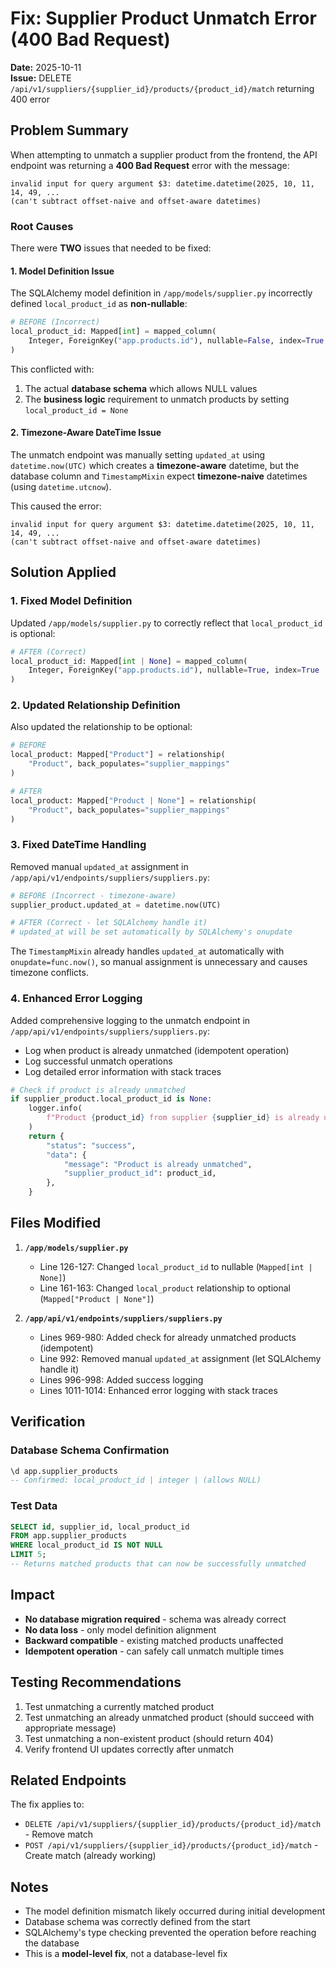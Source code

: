 # Fix: Supplier Product Unmatch Error (400 Bad Request)

**Date:** 2025-10-11  
**Issue:** DELETE `/api/v1/suppliers/{supplier_id}/products/{product_id}/match` returning 400 error

## Problem Summary

When attempting to unmatch a supplier product from the frontend, the API endpoint was returning a **400 Bad Request** error with the message:
```
invalid input for query argument $3: datetime.datetime(2025, 10, 11, 14, 49, ... 
(can't subtract offset-naive and offset-aware datetimes)
```

### Root Causes

There were **TWO** issues that needed to be fixed:

#### 1. Model Definition Issue
The SQLAlchemy model definition in `/app/models/supplier.py` incorrectly defined `local_product_id` as **non-nullable**:

```python
# BEFORE (Incorrect)
local_product_id: Mapped[int] = mapped_column(
    Integer, ForeignKey("app.products.id"), nullable=False, index=True
)
```

This conflicted with:
1. The actual **database schema** which allows NULL values
2. The **business logic** requirement to unmatch products by setting `local_product_id = None`

#### 2. Timezone-Aware DateTime Issue
The unmatch endpoint was manually setting `updated_at` using `datetime.now(UTC)` which creates a **timezone-aware** datetime, but the database column and `TimestampMixin` expect **timezone-naive** datetimes (using `datetime.utcnow`).

This caused the error:
```
invalid input for query argument $3: datetime.datetime(2025, 10, 11, 14, 49, ... 
(can't subtract offset-naive and offset-aware datetimes)
```

## Solution Applied

### 1. Fixed Model Definition

Updated `/app/models/supplier.py` to correctly reflect that `local_product_id` is optional:

```python
# AFTER (Correct)
local_product_id: Mapped[int | None] = mapped_column(
    Integer, ForeignKey("app.products.id"), nullable=True, index=True
)
```

### 2. Updated Relationship Definition

Also updated the relationship to be optional:

```python
# BEFORE
local_product: Mapped["Product"] = relationship(
    "Product", back_populates="supplier_mappings"
)

# AFTER
local_product: Mapped["Product | None"] = relationship(
    "Product", back_populates="supplier_mappings"
)
```

### 3. Fixed DateTime Handling

Removed manual `updated_at` assignment in `/app/api/v1/endpoints/suppliers/suppliers.py`:

```python
# BEFORE (Incorrect - timezone-aware)
supplier_product.updated_at = datetime.now(UTC)

# AFTER (Correct - let SQLAlchemy handle it)
# updated_at will be set automatically by SQLAlchemy's onupdate
```

The `TimestampMixin` already handles `updated_at` automatically with `onupdate=func.now()`, so manual assignment is unnecessary and causes timezone conflicts.

### 4. Enhanced Error Logging

Added comprehensive logging to the unmatch endpoint in `/app/api/v1/endpoints/suppliers/suppliers.py`:

- Log when product is already unmatched (idempotent operation)
- Log successful unmatch operations
- Log detailed error information with stack traces

```python
# Check if product is already unmatched
if supplier_product.local_product_id is None:
    logger.info(
        f"Product {product_id} from supplier {supplier_id} is already unmatched"
    )
    return {
        "status": "success",
        "data": {
            "message": "Product is already unmatched",
            "supplier_product_id": product_id,
        },
    }
```

## Files Modified

1. **`/app/models/supplier.py`**
   - Line 126-127: Changed `local_product_id` to nullable (`Mapped[int | None]`)
   - Line 161-163: Changed `local_product` relationship to optional (`Mapped["Product | None"]`)

2. **`/app/api/v1/endpoints/suppliers/suppliers.py`**
   - Lines 969-980: Added check for already unmatched products (idempotent)
   - Line 992: Removed manual `updated_at` assignment (let SQLAlchemy handle it)
   - Lines 996-998: Added success logging
   - Lines 1011-1014: Enhanced error logging with stack traces

## Verification

### Database Schema Confirmation
```sql
\d app.supplier_products
-- Confirmed: local_product_id | integer | (allows NULL)
```

### Test Data
```sql
SELECT id, supplier_id, local_product_id 
FROM app.supplier_products 
WHERE local_product_id IS NOT NULL 
LIMIT 5;
-- Returns matched products that can now be successfully unmatched
```

## Impact

- **No database migration required** - schema was already correct
- **No data loss** - only model definition alignment
- **Backward compatible** - existing matched products unaffected
- **Idempotent operation** - can safely call unmatch multiple times

## Testing Recommendations

1. Test unmatching a currently matched product
2. Test unmatching an already unmatched product (should succeed with appropriate message)
3. Test unmatching a non-existent product (should return 404)
4. Verify frontend UI updates correctly after unmatch

## Related Endpoints

The fix applies to:
- `DELETE /api/v1/suppliers/{supplier_id}/products/{product_id}/match` - Remove match
- `POST /api/v1/suppliers/{supplier_id}/products/{product_id}/match` - Create match (already working)

## Notes

- The model definition mismatch likely occurred during initial development
- Database schema was correctly defined from the start
- SQLAlchemy's type checking prevented the operation before reaching the database
- This is a **model-level fix**, not a database-level fix
